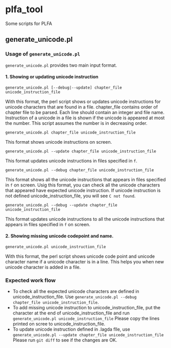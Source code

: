 # plfa_tool
Some scripts for PLFA

## generate_unicode.pl

### Usage of `generate_unicode.pl`

`generate_unicode.pl` provides two main input format.

#### 1. Showing or updating unicode instruction

`generate_unicode.pl [--debug|--update] chapter_file unicode_instruction_file`

With this format, the perl script shows or updates unicode instructions for unicode characters
that are found in a file.
chapter_file contains order of chapter file to be parsed.
Each line should contain an integer and file name. Instruction of a unicode in a file is shown
if the unicode is appeared at most the number. This script assumes the number is in decreasing order.

`generate_unicode.pl chapter_file unicode_instruction_file`

This format shows unicode instructions on screen.

`generate_unicode.pl --update chapter_file unicode_instruction_file`

This format updates unicode instructions in files specified in `f`.

`generate_unicode.pl --debug chapter_file unicode_instruction_file`

This format shows all the unicode instructions that appears in files specified in `f` on screen.
Usig this format, you can check all the unicode characters that appeared have expected unicode instruction.
If unicode instruction is not defined unicode_instruction_file, you will see
`C not found`.

`generate_unicode.pl --debug --update chapter_file unicode_instruction_file`

This format updates unicode instructions to all the unicode instructions that appears in files specified in `f` on screen.


#### 2. Showing missing unicode codepoint and name.

`generate_unicode.pl unicode_instruction_file`

With this format, the perl script shows unicode code point and unicode character name if
a unicode character is in a line. This helps you when new unicode character is added in a file.

### Expected work flow

- To check all the expected unicode characters are defined in unicode_instruction_file.
  Use `generate_unicode.pl --debug chapter_file unicode_instruction_file`.
- To add missing unicode instruction to unicode_instruction_file,
  put the character at the end of unicode_instruction_file and run
  `generate_unicode.pl unicode_instruction_file`
  Please copy the lines printed on scree to unicode_instruction_file.
- To update unicode instruction defined in .lagda flle, use
  `generate_unicode.pl --update chapter_file unicede_instruction_file`
  Please run `git diff` to see if the changes are OK.

